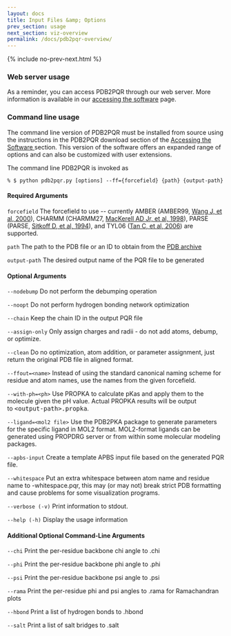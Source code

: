 ```yaml
---
layout: docs
title: Input Files &amp; Options
prev_section: usage
next_section: viz-overview
permalink: /docs/pdb2pqr-overview/
---
```




{% include no-prev-next.html %}



### Web server usage

<p>As a reminder, you can access PDB2PQR through our web server.  More information is available in our <a href="/docs/structures-ready/">accessing the software</a> page.</p>


<!---<p>Using PDB2PQR through the web server is very straightforward. Interested users can choose one of the <a href="http://www.poissonboltzmann.org/pdb2pqr/d/web-servers">available servers</a>, and immediately start using the software. More information about the various web-based options can be found below and on the <a href="http://www.poissonboltzmann.org/pdb2pqr/examples">PDB2PQR tutorials and examples </a>page.</p>--->

### Command line usage

<p>The command line version of PDB2PQR must be installed from source
using the instructions in the PDB2PQR download section of the
<a href="/docs/downloads/">Accessing the Software </a> 
section. This version of the software
offers an expanded range of options and can also be customized with user
extensions.</p>
<p>The command line PDB2PQR is invoked as</p>

`% $ python pdb2pqr.py [options] --ff={forcefield} {path} {output-path}`

#### Required Arguments
`forcefield`
The forcefield to use -- currently AMBER (AMBER99,&nbsp;<a href="http://www3.interscience.wiley.com/journal/72511509/abstract" rel="nofollow">Wang J, et al, 2000</a>), CHARMM (CHARMM27,&nbsp;<a href="http://dx.doi.org/10.1021/jp973084f" rel="nofollow">MacKerell AD Jr, et al, 1998</a>), PARSE (PARSE,&nbsp;<a href="http://dx.doi.org/10.1021/j100058a043" rel="nofollow">Sitkoff D, et al, 1994</a>), and TYL06 (<a href="http://dx.doi.org/10.1021/jp063479b" rel="nofollow">Tan C, et al, 2006</a>) are supported.

`path` 
The path to the PDB file or an ID to obtain from the <a href="http://www.pdb.org/" rel="nofollow">PDB archive</a>

`output-path`
The desired output name of the PQR file to be generated


#### Optional Arguments

`--nodebump`
Do not perform the debumping operation

`--noopt`
Do not perform hydrogen bonding network optimization

`--chain`
Keep the chain ID in the output PQR file

`--assign-only`
Only assign charges and radii - do not add atoms, debump, or optimize.

`--clean`
Do no optimization, atom addition, or parameter assignment, just return the original PDB file in aligned format.

`--ffout=<name>`
Instead of using the standard canonical naming scheme for residue and atom names, use the names from the given forcefield.

`--with-ph=<ph>`
Use PROPKA to calculate pKas and apply them to the molecule given the pH value. Actual PROPKA results will be output to&nbsp;<tt>&lt;output-path&gt;.propka</tt>.

`--ligand=<mol2 file>`
Use the PDB2PKA package to generate parameters for the specific ligand in MOL2 format. MOL2-format ligands can be generated using PROPDRG server or from within some molecular modeling packages.

`--apbs-input`
Create a template APBS input file based on the generated PQR file.

`--whitespace`
Put an extra whitespace between atom name and residue name to <output-path>-whitespace.pqr, this may (or may not) break strict PDB formatting and cause problems for some visualization programs.

`--verbose (-v)`
Print information to stdout.

`--help (-h)`
Display the usage information

#### Additional Optional Command-Line Arguments
`--chi`
Print the per-residue backbone chi angle to <output-path>.chi

`--phi`
Print the per-residue backbone phi angle to <output-path>.phi

`--psi`
Print the per-residue backbone psi angle to <output-path>.psi

`--rama`
Print the per-residue phi and psi angles to <output-path>.rama for Ramachandran plots

`--hbond`
Print a list of hydrogen bonds to <output-path>.hbond

`--salt`
Print a list of salt bridges to <output-path>.salt
